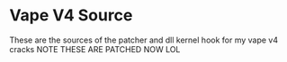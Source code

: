 # Vape V4 Source

These are the sources of the patcher and dll kernel hook for my vape v4 cracks NOTE THESE ARE PATCHED NOW LOL
